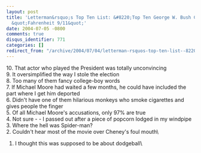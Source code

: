 ```yaml
---
layout: post
title: 'Letterman&rsquo;s Top Ten List: &#8220;Top Ten George W. Bush Complaints About
  &quot;Fahrenheit 9/11&quot;'
date: 2004-07-05 -0800
comments: true
disqus_identifier: 771
categories: []
redirect_from: "/archive/2004/07/04/letterman-rsquos-top-ten-list--8220top-ten-george-w-bush-complaints-about-fahrenheit-911.aspx/"
---
```


​10. That actor who played the President was totally unconvincing\
 9. It oversimplified the way I stole the election\
 8. Too many of them fancy college-boy words\
 7. If Michael Moore had waited a few months, he could have included the
part where I get him deported\
 6. Didn't have one of them hilarious monkeys who smoke cigarettes and
gives people the finger\
 5. Of all Michael Moore's accusations, only 97% are true\
 4. Not sure - - I passed out after a piece of popcorn lodged in my
windpipe\
 3. Where the hell was Spider-man?\
 2. Couldn't hear most of the movie over Cheney's foul mouth\
 1. I thought this was supposed to be about dodgeball\


